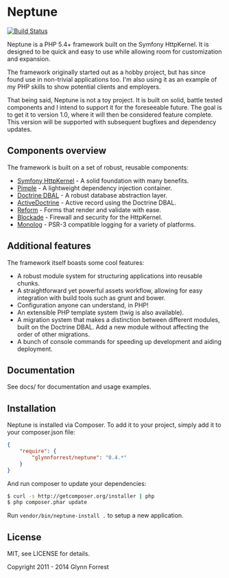 # Neptune

[![Build Status](https://travis-ci.org/glynnforrest/neptune.png)](https://travis-ci.org/glynnforrest/neptune)

Neptune is a PHP 5.4+ framework built on the Symfony HttpKernel. It is
designed to be quick and easy to use while allowing room for
customization and expansion.

The framework originally started out as a hobby project, but has since
found use in non-trivial applications too. I'm also using it as an
example of my PHP skills to show potential clients and employers.

That being said, Neptune is not a toy project. It is built on solid,
battle tested components and I intend to support it for the
foreseeable future. The goal is to get it to version 1.0, where it
will then be considered feature complete. This version will be
supported with subsequent bugfixes and dependency updates.

## Components overview

The framework is built on a set of robust, reusable components:

* [Symfony HttpKernel](https://github.com/symfony/HttpKernel) - A solid foundation with many benefits.
* [Pimple](https://github.com/fabpot/Pimple) - A lightweight dependency injection container.
* [Doctrine DBAL](https://github.com/doctrine/dbal) - A robust database abstraction layer.
* [ActiveDoctrine](https://github.com/glynnforrest/active-doctrine) - Active record using the Doctrine DBAL.
* [Reform](https://github.com/glynnforrest/reform) - Forms that render and validate with ease.
* [Blockade](https://github.com/glynnforrest/blockade) - Firewall and security for the HttpKernel.
* [Monolog](https://github.com/Seldaek/monolog) - PSR-3 compatible logging for a variety of platforms.

## Additional features

The framework itself boasts some cool features:

* A robust module system for structuring applications into reusable
  chunks.
* A straightforward yet powerful assets workflow, allowing for easy
  integration with build tools such as grunt and bower.
* Configuration anyone can understand, in PHP!
* An extensible PHP template system (twig is also available).
* A migration system that makes a distinction between different
  modules, built on the Doctrine DBAL. Add a new module without
  affecting the order of other migrations.
* A bunch of console commands for speeding up development and aiding
  deployment.

## Documentation

See docs/ for documentation and usage examples.

## Installation

Neptune is installed via Composer. To add it to your project, simply add it to your
composer.json file:

```json
{
    "require": {
        "glynnforrest/neptune": "0.4.*"
    }
}
```

And run composer to update your dependencies:

```bash
$ curl -s http://getcomposer.org/installer | php
$ php composer.phar update
```

Run `vendor/bin/neptune-install .` to setup a new application.

## License

MIT, see LICENSE for details.

Copyright 2011 - 2014 Glynn Forrest
